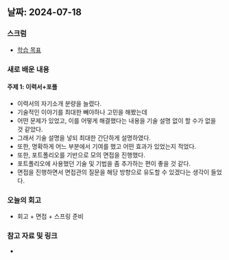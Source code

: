## 날짜: 2024-07-18

### 스크럼
- [학습 목표](https://goorm.notion.site/7-18-e7754609bda241199d736e240215151c)

### 새로 배운 내용
#### 주제 1: 이력서+포폴
- 이력서의 자기소개 분량을 늘렸다.
- 기술적인 이야기를 최대한 빼야하나 고민을 해봤는데
- 어떤 문제가 있었고, 이를 어떻게 해결했다는 내용을 기술 설명 없이 할 수가 없을 것 같았다.
- 그래서 기술 설명을 넣되 최대한 간단하게 설명하였다.
- 또한, 명확하게 어느 부분에서 기여를 했고 어떤 효과가 있었는지 적었다.
- 또한, 포트폴리오를 기반으로 모의 면접을 진행했다.
- 포트폴리오에 사용했던 기술 및 기법을 좀 추가하는 편이 좋을 것 같다.
- 면접을 진행하면서 면접관의 질문을 해당 방향으로 유도할 수 있겠다는 생각이 들었다.

### 오늘의 회고
- 회고 + 면접 + 스프링 준비

### 참고 자료 및 링크
- 
